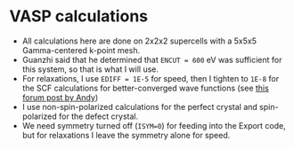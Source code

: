 # VASP calculations

* All calculations here are done on 2x2x2 supercells with a 5x5x5 Gamma-centered k-point mesh. 
* Guanzhi said that he determined that `ENCUT = 600` eV was sufficient for this system, so that is what I will use.
* For relaxations, I use `EDIFF = 1E-5` for speed, then I tighten to `1E-8` for the SCF calculations for better-converged wave functions (see [this forum post by Andy](https://www.vasp.at/forum/viewtopic.php?f=3&t=18050))
* I use non-spin-polarized calculations for the perfect crystal and spin-polarized for the defect crystal.
* We need symmetry turned off (`ISYM=0`) for feeding into the Export code, but for relaxations I leave the symmetry alone for speed.
